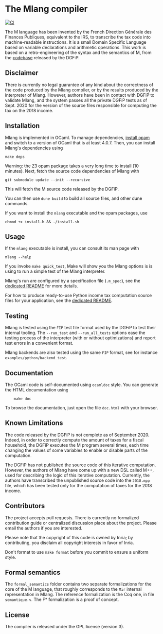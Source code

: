 # The Mlang compiler

[![CI](https://gitlab.inria.fr/verifisc/mlang/badges/master/pipeline.svg)](https://gitlab.inria.fr/verifisc/mlang/-/commits/master)

The M language has been invented by the French Direction Générale des Finances
Publiques, equivalent to the IRS, to transcribe the tax code into machine-readable
instructions. It is a small Domain Specific Language based on variable
declarations and arithmetic operations. This work is based on a retro-engineering
of the syntax and the semantics of M, from the [codebase](https://framagit.org/dgfip/ir-calcul)
released by the DGFiP.

## Disclaimer

There is currently no legal guarantee of any kind about the correctness of the code
produced by the Mlang compiler, or by the results produced by the interpreter of
Mlang. However, authors have been in contact with DGFiP to validate Mlang, and
the system passes all the private DGFiP tests as of Sept. 2020 for the version
of the source files responsible for computing the tax on the 2018 income.

## Installation

Mlang is implemented in OCaml. To manage dependencies,
[install opam](https://opam.ocaml.org/doc/Install.html) and switch to a version
of OCaml that is at least 4.0.7. Then, you can install Mlang's dependencies using

    make deps

Warning: the Z3 opam package takes a very long time to install (10 minutes).
Next, fetch the source code dependencies of Mlang with

    git submodule update --init --recursive

This will fetch the M source code released by the DGFiP.

You can then use `dune build` to build all source files, and other dune commands.

If you want to install the `mlang` executable and the opam packages, use

    chmod +x install.h && ./install.sh

## Usage

If the `mlang` executable is install, you can consult its man page with

    mlang --help

If you invoke `make quick_test`, Make will show you the Mlang options is is 
using to run a simple test of the Mlang interpreter. 

Mlang's run are configured by a specification file (`.m_spec`), see the 
[dedicated README](specs/README.md) for more details.

For how to produce ready-to-use Python income tax computation 
source files for your application, see the 
[dedicated README](examples/python/README.md).


## Testing

Mlang is tested using the `FIP` test file format used by the DGFiP to test 
their internal tooling. The `--run_test` and `--run_all_tests` options ease 
the testing process of the interpreter (with or without optimizations) and 
report test errors in a convenient format.

Mlang backends are also tested using the same `FIP` format, see for instance 
`examples/python/backend_test`.

## Documentation

The OCaml code is self-documented using `ocamldoc` style. You can generate the HTML
documentation using

        make doc

To browse the documentation, just open the file `doc.html` with your browser.

## Known Limitations

The code released by the DGFiP is not complete as of September 2020. Indeed,
in order to correctly compute the amount of taxes for a fiscal household, the DGFiP
executes the M program several times, each time changing the values of some variables
to enable or disable parts of the computation.

The DGFiP has not published the source code of this iterative computation. However,
the authors of Mlang have come up with a new DSL called M++, used for describing 
the logic of this iterative computation. Currently, the authors have transcribed 
the unpublished source code into the `2018.mpp` file, which has been tested only 
for the computation of taxes for the 2018 income.

## Contributors

The project accepts pull requests. There is currently no formalized contribution
guide or centralized discussion place about the project. Please email the authors
if you are interested.

Please note that the copyright of this code is owned by Inria; by contributing,
you disclaim all copyright interests in favor of Inria.

Don't format to use `make format` before you commit to ensure a uniform style.

## Formal semantics

The `formal_semantics` folder contains two separate formalizations for the core of the
M language, that roughly corresponds to the `Mir` internal representation in Mlang.
The reference formalization is the Coq one, in file `semantique.v`. The F* formalization
is a proof of concept.

## License

The compiler is released under the GPL license (version 3).
